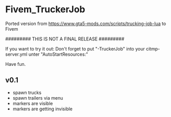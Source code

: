 # Fivem_TruckerJob
Ported version from https://www.gta5-mods.com/scripts/trucking-job-lua to Fivem

######### THIS IS NOT A FINAL RELEASE #########

If you want to try it out: 
Don't forget to put "-TruckerJob" into your citmp-server.yml unter "AutoStartResources:"

Have fun.


## v0.1 ##
- spawn trucks
- spawn trailers via menu
- markers are visible
- markers are getting invisible
